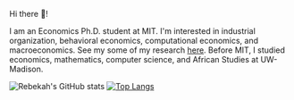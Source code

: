 Hi there 👋!

I am an Economics Ph.D. student at MIT. I'm interested in industrial organization, behavioral economics, computational economics, and macroeconomics. See my some of my research [here](https://rebekahanne.github.io/publication/). Before MIT, I studied economics, mathematics, computer science, and African Studies at UW-Madison.

![Rebekah's GitHub stats](https://github-readme-stats.vercel.app/api?username=rebekahanne&count_private=true&theme=dark)
[![Top Langs](https://github-readme-stats.vercel.app/api/top-langs/?username=rebekahanne)](https://github.com/anuraghazra/github-readme-stats&count_private=true&theme=dark)


<!--
**rebekahanne/rebekahanne** is a ✨ _special_ ✨ repository because its `README.md` (this file) appears on your GitHub profile.

Here are some ideas to get you started:

- 🔭 I’m currently working on ...
- 🌱 I’m currently learning ...
- 👯 I’m looking to collaborate on ...
- 🤔 I’m looking for help with ...
- 💬 Ask me about ...
- 📫 How to reach me: ...
- 😄 Pronouns: ...
- ⚡ Fun fact: ...
-->
